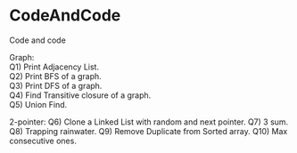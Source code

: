# CodeAndCode
Code and code


Graph:</br>
Q1) Print Adjacency List.</br>
Q2) Print BFS of a graph.</br>
Q3) Print DFS of a graph.</br>
Q4) Find Transitive closure of a graph.</br>
Q5) Union Find.</br>


2-pointer:
Q6) Clone a Linked List with random and next pointer.
Q7) 3 sum.
Q8) Trapping rainwater.
Q9) Remove Duplicate from Sorted array.
Q10) Max consecutive ones.
